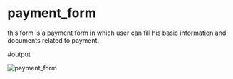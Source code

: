 # payment_form
this form is a payment form in which user can fill his basic information  and documents  related to payment.

#output

![payment_form](https://github.com/ajeet2332/payment_form/assets/138543074/23084c74-2270-4172-9a35-d57372fad8f8)
